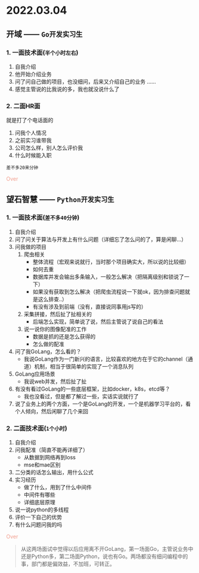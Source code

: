 # 2022.03.04

## 开域 —— `Go开发实习生`


### 1. 一面技术面(`半个小时左右`)
1. 自我介绍
2. 他开始介绍业务
3. 问了问自己做的项目，也没细问，后来又介绍自己的业务
……
4. 感觉主管说的比我说的多，我也就没说什么了



### 2. 二面HR面

就是打了个电话面的
1. 问我个人情况
2. 之前实习谁带我
3. 公司怎么样，别人怎么评价我
4. 什么时候能入职

`差不多20来分钟`

<font color="#f29e8e">Over</font>

## 望石智慧 —— `Python开发实习生`

### 1. 一面技术面(`差不多40分钟`)

1. 自我介绍
2. 问了问关于算法与开发上有什么问题（详细忘了怎么问的了，算是闲聊...）
3. 问我做的项目
    1. 爬虫相关
        - 整体流程（宏观来说就行，当时那个项目确实大，所以说的比较细）
        - 如何去重
        - 数据库并发会输出多条输入，一般怎么解决（把隔离级别和锁说了一下）
        - 如果没有获取到怎么解决（把爬虫流程说一下就ok，因为排查问题就是这么排查..）
        - 有没有涉及到前端（没有，直接说同事用js写的）
    2. 采集拼接，然后扯了扯相关的
        - 后端怎么实现，简单说了说，然后主管说了说自己的看法
    3. 说一说你的图像配准的工作
        - 数据是抓的还是怎么获得的
        - 怎么做的配准
3. 问了我GoLang，怎么看的？
    - 我说GoLang作为一门新兴的语言，比较喜欢的地方在于它的channel（通道）机制，相当于很简单的实现了一个消息队列
4. GoLang应用场景
    - 我说web并发，然后扯了扯
5. 有没有看过GoLang的一些底层框架，比如docker，k8s，etcd等？
    - 我也没看过，但是都了解过一些，实话实说就行了
6. 说了业务上的两个方面，一个是GoLang的开发，一个是机器学习平台的，看个人倾向，然后闲聊了几个来回

### 2. 二面技术面(`1个小时`)

1. 自我介绍
2. 问我配准（简直不能再详细了）
    - 从数据到网络再到loss
    - mse和mae区别
3. 二分类的话怎么输出，用什么公式
4. 实习经历
    - 做了什么，用到了什么中间件
    - 中间件有哪些
    - 详细底层原理
5. 说一说python的多线程
6. 评价一下自己的优势
7. 有什么问题问我的吗

<font color="#f29e8e">Over</font>

> 从这两场面试中觉得以后应用离不开GoLang，第一场面Go，主管说业务中还是Python多，第二场面Python，说也有Go。两场都没有细问编程中的事，部门都是偏效益，不加班，可转正。